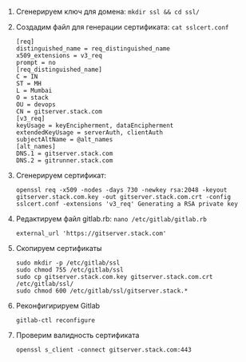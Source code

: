 1. Cгенерируем ключ для домена:   ```mkdir ssl && cd ssl/```

2. Cоздадим файл для генерации сертификата: ```cat sslcert.conf```
   ```
   [req]
   distinguished_name = req_distinguished_name
   x509_extensions = v3_req
   prompt = no
   [req_distinguished_name]
   C = IN
   ST = MH
   L = Mumbai
   O = stack
   OU = devops
   CN = gitserver.stack.com
   [v3_req]
   keyUsage = keyEncipherment, dataEncipherment
   extendedKeyUsage = serverAuth, clientAuth
   subjectAltName = @alt_names
   [alt_names]
   DNS.1 = gitserver.stack.com
   DNS.2 = gitrunner.stack.com
   ```

3. Cгенерируем сертификат:
   ```
   openssl req -x509 -nodes -days 730 -newkey rsa:2048 -keyout gitserver.stack.com.key -out gitserver.stack.com.crt -config sslcert.conf -extensions 'v3_req' Generating a RSA private key
   ```

4. Редактируем файл gitlab.rb:  ```nano /etc/gitlab/gitlab.rb```
   ```
   external_url 'https://gitserver.stack.com'
   ```

5. Скопируем сертификаты
   ```
   sudo mkdir -p /etc/gitlab/ssl
   sudo chmod 755 /etc/gitlab/ssl
   sudo cp gitserver.stack.com.key gitserver.stack.com.crt /etc/gitlab/ssl/
   sudo chmod 600 /etc/gitlab/ssl/gitserver.stack.*
   ```

6. Реконфигирируем Gitlab
   ```
   gitlab-ctl reconfigure
   ```

7. Проверим валидность сертификата
   ```
   openssl s_client -connect gitserver.stack.com:443
   ```












